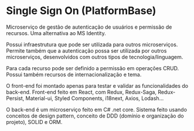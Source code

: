 # Single Sign On (PlatformBase)
Microserviço de gestão de autenticação de usuários e permissão de recursos. Uma alternativa ao MS Identity. 

Possui infraestrutura que pode ser utilizada para outros microserviços.
Permite também que a autenticação possa ser utilizada por outros microserviços, desenvolvidos com outros tipos de tecnologia/linguagem.

Para cada recurso pode ser definido a permissão em operações CRUD.
Possui também recursos de internacionalização e tema.

O front-end foi montado apenas para testar e validar as funcionalidades do back-end.
Front-end feito em React, com Redux, Redux-Saga, Redux-Persist, Material-ui, Styled Components, i18next, Axios, Lodash...

O back-end é um microserviço feito em C# .net core. Sistema feito usando conceitos de design pattern, conceito de DDD (domínio e organização do projeto), SOLID e ORM.
